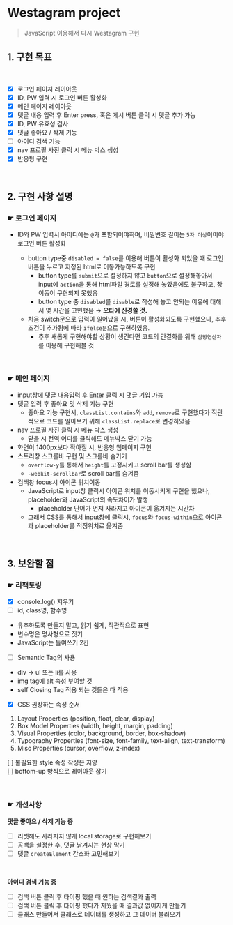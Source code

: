 # Westagram project

> JavaScript 이용해서 다시 Westagram 구현

## 1. 구현 목표

<br>

- [x] 로그인 페이지 레이아웃
- [x] ID, PW 입력 시 로그인 버튼 활성화
- [x] 메인 페이지 레이아웃
- [x] 댓글 내용 입력 후 Enter press, 혹은 게시 버튼 클릭 시 댓글 추가 가능
- [x] ID, PW 유효성 검사
- [x] 댓글 좋아요 / 삭제 기능
- [ ] 아이디 검색 기능
- [x] nav 프로필 사진 클릭 시 메뉴 박스 생성
- [x] 반응형 구현

<br>

## 2. 구현 사항 설명

### ☛ 로그인 페이지

- ID와 PW 입력시 아이디에는 `@`가 포함되어야하며, 비밀번호 길이는 `5자 이상`이어야 로그인 버튼 활성화

  - button type중 `disabled = false`를 이용해 버튼이 활성화 되었을 때 로그인버튼을 누르고 지정된 html로 이동가능하도록 구현
    - button type를 `submit`으로 설정하지 않고 `button`으로 설정해놓아서 input에 `action`을 통해 html파일 경로를 설정해 놓았음에도 불구하고, 창 이동이 구현되지 못했음
    - button type 중 `disabled`를 `disable`로 작성해 놓고 안되는 이유에 대해서 몇 시간을 고민했음 → **오타에 신경쓸 것.**
  - 처음 switch문으로 입력이 일어났을 시, 버튼이 활성화되도록 구현했으나, 추후 조건이 추가됨에 따라 `ifelse문`으로 구현하였음.
    - 추후 새롭게 구현해야할 상황이 생긴다면 코드의 간결화를 위해 `삼항연산자`를 이용해 구현해볼 것

<br>

### ☛ 메인 페이지

- input창에 댓글 내용입력 후 Enter 클릭 시 댓글 기입 가능
- 댓글 입력 후 좋아요 및 삭제 기능 구현
  - 좋아요 기능 구현시, `classList.contains`와 `add`, `remove`로 구현했다가 직관적으로 코드를 알아보기 위해 `classList.replace`로 변경하였음
- nav 프로필 사진 클릭 시 메뉴 박스 생성
  - 닫을 시 전역 어디를 클릭해도 메뉴박스 닫기 가능
- 화면이 1400px보다 작아질 시, 반응형 웹페이지 구현
- 스토리창 스크롤바 구현 및 스크롤바 숨기기
  - `overflow-y`를 통해서 `height`를 고정시키고 scroll bar를 생성함
  - `-webkit-scrollbar`로 scroll bar를 숨겨줌
- 검색창 focus시 아이콘 위치이동
  - JavaScript로 input창 클릭시 아이콘 위치를 이동시키게 구현을 했으나, placeholder와 JavaScript의 속도차이가 발생
    - placeholder 단어가 먼저 사라지고 아이콘이 옮겨지는 시간차
  - 그래서 CSS를 통해서 input창에 클릭시, `focus`와 `focus-within`으로 아이콘과 placeholder를 적정위치로 옮겨줌

<br>

## 3. 보완할 점

### ☛ 리팩토링

- [x] console.log() 지우기
- [ ] id, class명, 함수명

- 유추하도록 만들지 말고, 읽기 쉽게, 직관적으로 표현
- 변수명은 명사형으로 짓기
- JavaScript는 들여쓰기 2칸

- [ ] Semantic Tag의 사용

- div → ul 또는 li를 사용
- img tag에 alt 속성 부여할 것
- self Closing Tag 적용 되는 것들은 다 적용

- [x] CSS 권장하는 속성 순서

1. Layout Properties (position, float, clear, display)
2. Box Model Properties (width, height, margin, padding)
3. Visual Properties (color, background, border, box-shadow)
4. Typography Properties (font-size, font-family, text-align, text-transform)
5. Misc Properties (cursor, overflow, z-index)

[ ] 불필요한 style 속성 작성은 지양  
[ ] bottom-up 방식으로 레이아웃 잡기

<br>

### ☛ 개선사항

**댓글 좋아요 / 삭제 기능 중**

- [ ] 리셋해도 사라지지 않게 local storage로 구현해보기
- [ ] 공백을 설정한 후, 댓글 남겨지는 현상 막기
- [ ] 댓글 `createElement` 간소화 고민해보기

<br>

**아이디 검색 기능 중**

- [ ] 검색 버튼 클릭 후 타이핑 했을 때 원하는 검색결과 출력
- [ ] 검색 버튼 클릭 후 타이핑 했다가 지웠을 때 결과값 없어지게 만들기
- [ ] 클래스 만들어서 클래스로 데이터를 생성하고 그 데이터 불러오기
